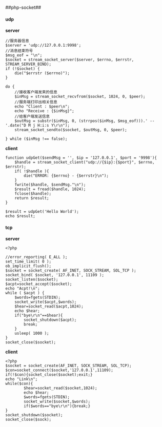 ##php-socket##



#### udp ####

**server**

	//服务器信息  
	$server = 'udp://127.0.0.1:9998';  
	//消息结束符号  
	$msg_eof = "\n";  
	$socket = stream_socket_server($server, $errno, $errstr, STREAM_SERVER_BIND);  
	if (!$socket) {  
	    die("$errstr ($errno)");  
	}  
	  
	do {  
	    //接收客户端发来的信息  
	    $inMsg = stream_socket_recvfrom($socket, 1024, 0, $peer);  
	    //服务端打印出相关信息  
	    echo "Client : $peer\n";  
	    echo "Receive : {$inMsg}";  
	    //给客户端发送信息  
	    $outMsg = substr($inMsg, 0, (strrpos($inMsg, $msg_eof))).' -- '.date("D M j H:i:s Y\r\n");  
	    stream_socket_sendto($socket, $outMsg, 0, $peer);  
	      
	} while ($inMsg !== false);  

**client**
	
	function udpGet($sendMsg = '', $ip = '127.0.0.1', $port = '9998'){  
	    $handle = stream_socket_client("udp://{$ip}:{$port}", $errno, $errstr);  
	    if( !$handle ){  
	        die("ERROR: {$errno} - {$errstr}\n");  
	    }  
	    fwrite($handle, $sendMsg."\n");  
	    $result = fread($handle, 1024);  
	    fclose($handle);  
	    return $result;  
	}  
	  
	$result = udpGet('Hello World');  
	echo $result;  


#### tcp ####

**server**

	<?php
	
	//error_reporting( E_ALL );
	set_time_limit( 0 );
	ob_implicit_flush();
	$socket = socket_create( AF_INET, SOCK_STREAM, SOL_TCP );
	socket_bind( $socket, '127.0.0.1', 11109 );
	socket_listen($socket);
	$acpt=socket_accept($socket);
	echo "Acpt!\n";
	while ( $acpt ) {
	    $words=fgets(STDIN);
	    socket_write($acpt,$words);
	    $hear=socket_read($acpt,1024);
	    echo $hear;
	    if("bye\r\n"==$hear){
	        socket_shutdown($acpt);
	        break;
	    }
	    usleep( 1000 );
	}
	socket_close($socket);

**client**

	<?php
	$socket = socket_create(AF_INET, SOCK_STREAM, SOL_TCP);
	$con=socket_connect($socket,'127.0.0.1',11109);
	if(!$con){socket_close($socket);exit;}
	echo "Link\n";
	while($con){
	        $hear=socket_read($socket,1024);
	        echo $hear;
	        $words=fgets(STDIN);
	        socket_write($socket,$words);
	        if($words=="bye\r\n"){break;}
	}
	socket_shutdown($socket);
	socket_close($sock);